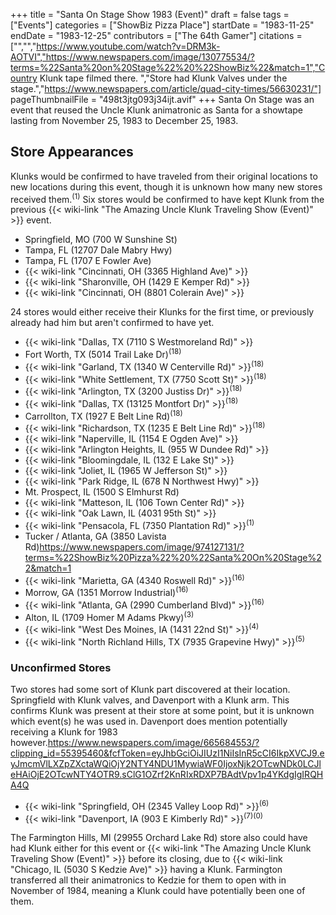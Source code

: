 +++
title = "Santa On Stage Show 1983 (Event)"
draft = false
tags = ["Events"]
categories = ["ShowBiz Pizza Place"]
startDate = "1983-11-25"
endDate = "1983-12-25"
contributors = ["The 64th Gamer"]
citations = ["","","https://www.youtube.com/watch?v=DRM3k-AOTVI","https://www.newspapers.com/image/130775534/?terms=%22Santa%20on%20Stage%22%20%22ShowBiz%22&match=1","Country Klunk tape filmed there. ","Store had Klunk Valves under the stage.","https://www.newspapers.com/article/quad-city-times/56630231/"]
pageThumbnailFile = "498t3jtg093j34ijt.avif"
+++
Santa On Stage was an event that reused the Uncle Klunk animatronic as Santa for a showtape lasting from November 25, 1983 to December 25, 1983.

## Store Appearances

Klunks would be confirmed to have traveled from their original locations to new locations during this event, though it is unknown how many new stores received them.<sup>(1)</sup>
Six stores would be confirmed to have kept Klunk from the previous {{< wiki-link "The Amazing Uncle Klunk Traveling Show (Event)" >}} event.

- Springfield, MO (700 W Sunshine St)
- Tampa, FL (12707 Dale Mabry Hwy)
- Tampa, FL (1707 E Fowler Ave)
- {{< wiki-link "Cincinnati, OH (3365 Highland Ave)" >}}
- {{< wiki-link "Sharonville, OH (1429 E Kemper Rd)" >}}
- {{< wiki-link "Cincinnati, OH (8801 Colerain Ave)" >}}

24 stores would either receive their Klunks for the first time, or previously already had him but aren't confirmed to have yet.

- {{< wiki-link "Dallas, TX (7110 S Westmoreland Rd)" >}}
- Fort Worth, TX (5014 Trail Lake Dr)<sup>(18)</sup>
- {{< wiki-link "Garland, TX (1340 W Centerville Rd)" >}}<sup>(18)</sup>
- {{< wiki-link "White Settlement, TX (7750 Scott St)" >}}<sup>(18)</sup>
- {{< wiki-link "Arlington, TX (3200 Justiss Dr)" >}}<sup>(18)</sup>
- {{< wiki-link "Dallas, TX (13125 Montfort Dr)" >}}<sup>(18)</sup>
- Carrollton, TX (1927 E Belt Line Rd)<sup>(18)</sup>
- {{< wiki-link "Richardson, TX (1235 E Belt Line Rd)" >}}<sup>(18)</sup>
- {{< wiki-link "Naperville, IL (1154 E Ogden Ave)" >}}
- {{< wiki-link "Arlington Heights, IL (955 W Dundee Rd)" >}}
- {{< wiki-link "Bloomingdale, IL (132 E Lake St)" >}}
- {{< wiki-link "Joliet, IL (1965 W Jefferson St)" >}}
- {{< wiki-link "Park Ridge, IL (678 N Northwest Hwy)" >}}
- Mt. Prospect, IL (1500 S Elmhurst Rd)
- {{< wiki-link "Matteson, IL (106 Town Center Rd)" >}}
- {{< wiki-link "Oak Lawn, IL (4031 95th St)" >}}
- {{< wiki-link "Pensacola, FL (7350 Plantation Rd)" >}}<sup>(1)</sup>
- Tucker / Atlanta, GA (3850 Lavista Rd)https://www.newspapers.com/image/974127131/?terms=%22ShowBiz%20Pizza%22%20%22Santa%20On%20Stage%22&match=1
- {{< wiki-link "Marietta, GA (4340 Roswell Rd)" >}}<sup>(16)</sup>
- Morrow, GA (1351 Morrow Industrial)<sup>(16)</sup>
- {{< wiki-link "Atlanta, GA (2990 Cumberland Blvd)" >}}<sup>(16)</sup>
- Alton, IL (1709 Homer M Adams Pkwy)<sup>(3)</sup>
- {{< wiki-link "West Des Moines, IA (1431 22nd St)" >}}<sup>(4)</sup>
- {{< wiki-link "North Richland Hills, TX (7935 Grapevine Hwy)" >}}<sup>(5)</sup>

### Unconfirmed Stores

Two stores had some sort of Klunk part discovered at their location. Springfield with Klunk valves, and Davenport with a Klunk arm. This confirms Klunk was present at their store at some point, but it is unknown which event(s) he was used in. Davenport does mention potentially receiving a Klunk for 1983 however.https://www.newspapers.com/image/665684553/?clipping_id=55395460&fcfToken=eyJhbGciOiJIUzI1NiIsInR5cCI6IkpXVCJ9.eyJmcmVlLXZpZXctaWQiOjY2NTY4NDU1MywiaWF0IjoxNjk2OTcwNDk0LCJleHAiOjE2OTcwNTY4OTR9.sClG1OZrf2KnRIxRDXP7BAdtVpv1p4YKdgIgIRQHA4Q

- {{< wiki-link "Springfield, OH (2345 Valley Loop Rd)" >}}<sup>(6)</sup>
- {{< wiki-link "Davenport, IA (903 E Kimberly Rd)" >}}<sup>(7)(0)</sup>

The Farmington Hills, MI (29955 Orchard Lake Rd) store also could have had Klunk either for this event or {{< wiki-link "The Amazing Uncle Klunk Traveling Show (Event)" >}} before its closing, due to {{< wiki-link "Chicago, IL (5030 S Kedzie Ave)" >}} having a Klunk. Farmington transferred all their animatronics to Kedzie for them to open with in November of 1984, meaning a Klunk could have potentially been one of them.
